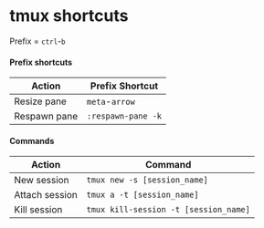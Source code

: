 # tmux shortcuts

Prefix = ```ctrl```-```b```

#### Prefix shortcuts

| Action     | Prefix Shortcut      |
|------------|----------------------|
|Resize pane |```meta```-```arrow```|
|Respawn pane|```:respawn-pane -k```|

#### Commands

| Action       | Command                                  |
|--------------|------------------------------------------|
|New session   |```tmux new -s [session_name]```          |
|Attach session|```tmux a -t [session_name]```            |
|Kill session  |```tmux kill-session -t [session_name]``` |
